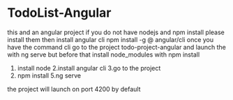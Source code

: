 # TodoList-Angular



this and an angular project if you do not have nodejs and npm install please install them then install angular cli npm install -g @ angular/cli once you have the command cli go to the project todo-project-angular and launch the with ng serve but before that install node_modules with npm install


1. install node
2.install angular cli 
3.go to the project 
4. npm install 
5.ng serve



the project will launch on port 4200 by default

